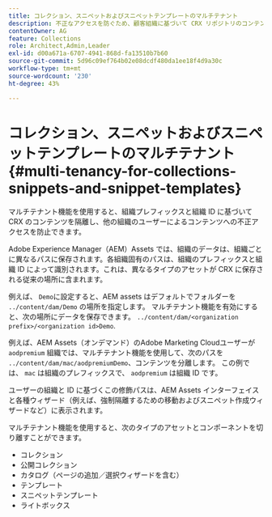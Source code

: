 ```yaml
---
title: コレクション、スニペットおよびスニペットテンプレートのマルチテナント
description: 不正なアクセスを防ぐため、顧客組織に基づいて CRX リポジトリのコンテンツを分離します。
contentOwner: AG
feature: Collections
role: Architect,Admin,Leader
exl-id: d00a671a-6707-4941-868d-fa13510b7b60
source-git-commit: 5d96c09ef764b02e08dcdf480da1ee18f4d9a30c
workflow-type: tm+mt
source-wordcount: '230'
ht-degree: 43%

---
```


# コレクション、スニペットおよびスニペットテンプレートのマルチテナント {#multi-tenancy-for-collections-snippets-and-snippet-templates}

マルチテナント機能を使用すると、組織プレフィックスと組織 ID に基づいて CRX のコンテンツを隔離し、他の組織のユーザーによるコンテンツへの不正アクセスを防止できます。

Adobe Experience Manager（AEM）Assets では、組織のデータは、組織ごとに異なるパスに保存されます。各組織固有のパスは、組織のプレフィックスと組織 ID によって識別されます。これは、異なるタイプのアセットが CRX に保存される従来の場所に含まれます。

例えば、 `Demo`に設定すると、AEM assets はデフォルトでフォルダーを `../content/dam/Demo` の場所を指定します。 マルチテナント機能を有効にすると、次の場所にデータを保存できます。 `../content/dam/<organization prefix>/<organization id>Demo`.

例えば、AEM Assets（オンデマンド）のAdobe Marketing Cloudユーザーが `aodpremium` 組織では、マルチテナント機能を使用して、次のパスを `../content/dam/mac/aodpremiumDemo`、コンテンツを分離します。 この例では、 `mac` は組織のプレフィックスで、 `aodpremium` は組織 ID です。

ユーザーの組織と ID に基づくこの修飾パスは、AEM Assets インターフェイスと各種ウィザード（例えば、強制隔離するための移動およびスニペット作成ウィザードなど）に表示されます。

マルチテナント機能を使用すると、次のタイプのアセットとコンポーネントを切り離すことができます。

* コレクション
* 公開コレクション
* カタログ（ページの追加／選択ウィザードを含む）
* テンプレート
* スニペットテンプレート
* ライトボックス
